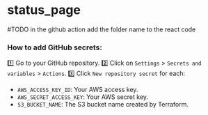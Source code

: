 # status_page


#TODO in the github action add the folder name to the react code

### How to add GitHub secrets:
1️⃣ Go to your GitHub repository.
2️⃣ Click on `Settings` > `Secrets and variables` > `Actions`.
3️⃣ Click `New repository secret` for each:
- `AWS_ACCESS_KEY_ID`: Your AWS access key.
- `AWS_SECRET_ACCESS_KEY`: Your AWS secret key.
- `S3_BUCKET_NAME`: The S3 bucket name created by Terraform.